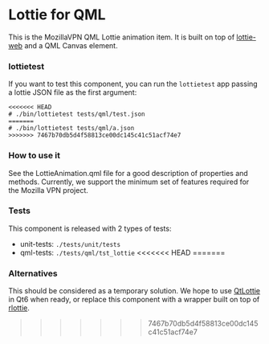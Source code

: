 # Lottie for QML

This is the MozillaVPN QML Lottie animation item. It is built on top of
[lottie-web](https://github.com/airbnb/lottie-web) and a QML Canvas element.

### lottietest
If you want to test this component, you can run the `lottietest` app passing a
lottie JSON file as the first argument:

```
<<<<<<< HEAD
# ./bin/lottietest tests/qml/test.json
=======
# ./bin/lottietest tests/qml/a.json
>>>>>>> 7467b70db5d4f58813ce00dc145c41c51acf74e7
```

### How to use it

See the LottieAnimation.qml file for a good description of properties and
methods. Currently, we support the minimum set of features required for the
Mozilla VPN project.

### Tests

This component is released with 2 types of tests:

- unit-tests: `./tests/unit/tests`
- qml-tests: `./tests/qml/tst_lottie`
<<<<<<< HEAD
=======

### Alternatives

This should be considered as a temporary solution. We hope to use
[QtLottie](https://doc.qt.io/qt-6/qtlottieanimation-index.html) in Qt6 when
ready, or replace this component with a wrapper built on top of
[rlottie](https://github.com/Samsung/rlottie).
>>>>>>> 7467b70db5d4f58813ce00dc145c41c51acf74e7
